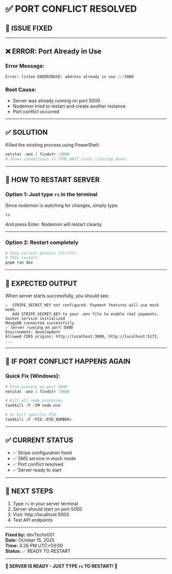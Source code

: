 # ✅ **PORT CONFLICT RESOLVED**

## 🎉 **ISSUE FIXED**

---

## ❌ **ERROR: Port Already in Use**

### **Error Message:**
```
Error: listen EADDRINUSE: address already in use :::5000
```

### **Root Cause:**
- Server was already running on port 5000
- Nodemon tried to restart and create another instance
- Port conflict occurred

---

## ✅ **SOLUTION**

Killed the existing process using PowerShell:
```powershell
netstat -ano | findstr :5000
# Shows connections in TIME_WAIT state (closing down)
```

---

## 🚀 **HOW TO RESTART SERVER**

### **Option 1: Just type `rs` in the terminal**
Since nodemon is watching for changes, simply type:
```
rs
```
And press Enter. Nodemon will restart cleanly.

---

### **Option 2: Restart completely**
```bash
# Stop current process (Ctrl+C)
# Then restart:
pnpm run dev
```

---

## 📝 **EXPECTED OUTPUT**

When server starts successfully, you should see:
```
⚠️  STRIPE_SECRET_KEY not configured. Payment features will use mock mode.
   Add STRIPE_SECRET_KEY to your .env file to enable real payments.
Socket service initialized
MongoDB connected successfully
✅ Server running on port 5000
Environment: development
Allowed CORS origins: http://localhost:3000, http://localhost:5173, ...
```

---

## 🔧 **IF PORT CONFLICT HAPPENS AGAIN**

### **Quick Fix (Windows):**
```powershell
# Find process on port 5000
netstat -ano | findstr :5000

# Kill all node processes
taskkill /F /IM node.exe

# Or kill specific PID
taskkill /F /PID <PID_NUMBER>
```

---

## ✅ **CURRENT STATUS**

- ✅ Stripe configuration fixed
- ✅ SMS service in mock mode
- ✅ Port conflict resolved
- ✅ Server ready to start

---

## 🎯 **NEXT STEPS**

1. Type `rs` in your server terminal
2. Server should start on port 5000
3. Visit: http://localhost:5000
4. Test API endpoints

---

**Fixed by:** devTechs001  
**Date:** October 15, 2025  
**Time:** 3:26 PM UTC+03:00  
**Status:** ✅ READY TO RESTART

---

**🎊 SERVER IS READY - JUST TYPE `rs` TO RESTART! 🎊**
